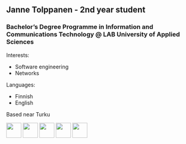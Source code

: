 
## Janne Tolppanen - 2nd year student
### Bachelor’s Degree Programme in Information and Communications Technology @ LAB University of Applied Sciences

Interests:
- Software engineering
- Networks

Languages:
- Finnish
- English

Based near Turku

<img src="https://cdn.jsdelivr.net/gh/devicons/devicon/icons/javascript/javascript-original.svg" width=40 height=40/>
<img src="https://cdn.jsdelivr.net/gh/devicons/devicon/icons/inkscape/inkscape-original.svg" width=40 height=40/>
<img src="https://cdn.jsdelivr.net/gh/devicons/devicon/icons/inkscape/inkscape-original.svg" width=40 height=40/>
<img src="https://cdn.jsdelivr.net/gh/devicons/devicon/icons/inkscape/inkscape-original.svg" width=40 height=40/>
<img src="https://cdn.jsdelivr.net/gh/devicons/devicon/icons/inkscape/inkscape-original.svg" width=40 height=40/>


          
          

          

